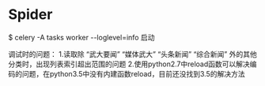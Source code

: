 # Spider

$ celery -A tasks worker --loglevel=info  启动

调试时的问题：
    1.读取除 “武大要闻” “媒体武大” “头条新闻” “综合新闻” 外的其他分类时，出现列表索引超出范围的问题
    2.使用python2.7中reload函数可以解决编码的问题，在python3.5中没有内建函数reload，目前还没找到3.5的解决方法
